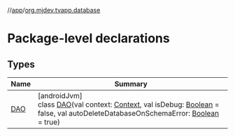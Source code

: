 //[app](../../index.md)/[org.mjdev.tvapp.database](index.md)

# Package-level declarations

## Types

| Name | Summary |
|---|---|
| [DAO](-d-a-o/index.md) | [androidJvm]<br>class [DAO](-d-a-o/index.md)(val context: [Context](https://developer.android.com/reference/kotlin/android/content/Context.html), val isDebug: [Boolean](https://kotlinlang.org/api/latest/jvm/stdlib/kotlin/-boolean/index.html) = false, val autoDeleteDatabaseOnSchemaError: [Boolean](https://kotlinlang.org/api/latest/jvm/stdlib/kotlin/-boolean/index.html) = true) |
